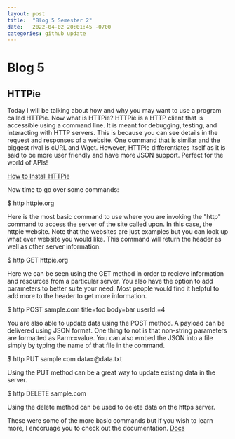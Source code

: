 ```yaml
---
layout: post
title:  "Blog 5 Semester 2"
date:   2022-04-02 20:01:45 -0700
categories: github update
---
```


# Blog 5
## HTTPie

Today I will be talking about how and why you may want to use a program called HTTPie.
Now what is HTTPie? HTTPie is a HTTP client that is accessible using a command line. It is meant for debugging, testing, and interacting with HTTP servers.
This is because you can see details in the request and responses of a website. 
One command that is similar and the biggest rival is cURL and Wget. 
However, HTTPie differentiates itself as it is said to be more user friendly and have more JSON support. Perfect for the world of APIs!

[How to Install HTTPie](https://httpie.io/docs#installation)

Now time to go over some commands:


$ http httpie.org

Here is the most basic command to use where you are invoking the "http" command to access the server of the site called upon. In this case, the httpie website.
Note that the websites are just examples but you can look up what ever website you would like. This command will return the header as well as other server information. 


$ http GET httpie.org

Here we can be seen using the GET method in order to recieve information and resources from a particular server. You also have the option to add parameters to better suite your need. 
Most people would find it helpful to add more to the header to get more information.


$ http POST sample.com title=foo body=bar userId:=4

You are also able to update data using the POST method. A payload can be delivered using JSON format. One thing to not is that non-string parameters are formatted as Parm:=value.
You can also embed the JSON into a file simply by typing the name of that file in the command. 

$ http PUT sample.com data=@data.txt

Using the PUT method can be a great way to update existing data in the server. 


$ http DELETE sample.com

Using the delete method can be used to delete data on the https server. 


These were some of the more basic commands but if you wish to learn more, I encoruage you to check out the documentation. 
[Docs](https://httpie.io/docs)
